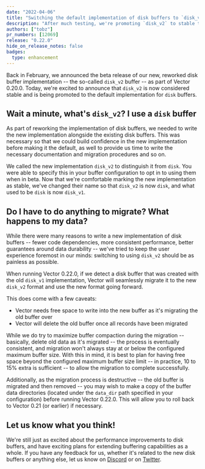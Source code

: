 ```yaml
---
date: "2022-04-06"
title: "Switching the default implementation of disk buffers to `disk_v2`"
description: "After much testing, we're promoting `disk_v2` to stable to bring performance and efficiency benefits to everyone using disk buffers."
authors: ["tobz"]
pr_numbers: [12069]
release: "0.22.0"
hide_on_release_notes: false
badges:
  type: enhancement
---
```


Back in February, we announced the beta release of our new, reworked disk buffer implementation --
the so-called `disk_v2` buffer -- as part of Vector 0.20.0.  Today, we're excited to announce that
`disk_v2` is now considered stable and is being promoted to the default implementation for `disk`
buffers.

## Wait a minute, what's `disk_v2`?  I use a `disk` buffer

As part of reworking the implementation of disk buffers, we needed to write the new implementation
alongside the existing disk buffers. This was necessary so that we could build confidence in the new
implementation before making it the default, as well to provide us time to write the necessary
documentation and migration procedures and so on.

We called the new implementation `disk_v2` to distinguish it from `disk`. You were able to specify
this in your buffer configuration to opt in to using them when in beta. Now that we're comfortable
marking the new implementation as stable, we've changed their name so that `disk_v2` is now `disk`,
and what used to be `disk` is now `disk_v1`.

## Do I have to do anything to migrate? What happens to my data?

While there were many reasons to write a new implementation of disk buffers -- fewer code
dependencies, more consistent performance, better guarantees around data durability -- we've tried
to keep the user experience foremost in our minds: switching to using `disk_v2` should be as
painless as possible.

When running Vector 0.22.0, if we detect a disk buffer that was created with the old `disk_v1`
implementation, Vector will seamlessly migrate it to the new `disk_v2` format and use the new format
going forward.

This does come with a few caveats:

- Vector needs free space to write into the new buffer as it's migrating the old buffer over
- Vector will delete the old buffer once all records have been migrated

While we do try to maximize buffer compaction during the migration -- basically, delete old data as
it's migrated -- the process is eventually consistent, and migration won't always stay at or below
the configured maximum buffer size.  With this in mind, it is best to plan for having free space
beyond the configured maximum buffer size limit -- in practice, 10 to 15% extra is sufficient -- to
allow the migration to complete successfully.

Additionally, as the migration process is destructive -- the old buffer is migrated and then removed
-- you may wish to make a copy of the buffer data directories (located under the `data_dir` path
specified in your configuration) before running Vector 0.22.0.  This will allow you to roll back to
Vector 0.21 (or earlier) if necessary.

## Let us know what you think!

We're still just as excited about the performance improvements to disk buffers, and have exciting
plans for extending buffering capabilities as a whole.  If you have any feedback for us, whether
it's related to the new disk buffers or anything else, let us know on [Discord] or on [Twitter].

[Discord]: https://discord.com/invite/dX3bdkF
[Twitter]: https://twitter.com/vectordotdev
